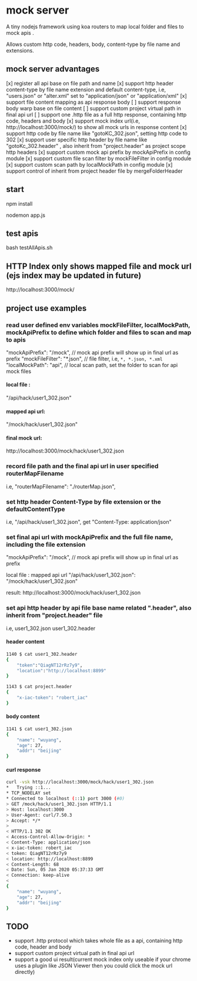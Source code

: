 # mock server

A tiny nodejs framework using koa routers to map local folder and files to mock apis .

Allows custom http code, headers, body, content-type by file name and extensions.

## mock server advantages

[x] register all api base on file path and name
[x] support http header content-type by file name extension and default content-type, i.e, "users.json" or "alter.xml" set to "application/json" or "application/xml"
[x] support file content mapping as api response body
[ ] support response body warp base on file content
[ ] support custom project virtual path in final api url
[ ] support one .http file as a full http response, containing http code, headers and body
[x] support mock index url(i.e, http://localhost:3000/mock/) to show all mock urls in response content
[x] support http code by file name like "gotoKC_302.json", setting http code to 302
[x] support user specific http header by file name like "gotoKc_302.header" , also inherit from "project.header" as project scope http headers
[x] support custom mock api prefix by mockApiPrefix in config module
[x] support custom file scan filter by mockFileFilter in config module
[x] support custom scan path by localMockPath in config module
[x] support control of inherit from project header file by mergeFolderHeader

## start

npm install

nodemon app.js

## test apis

bash testAllApis.sh

## HTTP Index only shows mapped file and mock url (ejs index may be updated in future)

http://localhost:3000/mock/

## project use examples

### read user defined env variables mockFileFilter, localMockPath, mockApiPrefix to define which folder and files to scan and map to apis

"mockApiPrefix": "/mock", // mock api prefix will show up in final url as prefix
"mockFileFilter": "\*.json", // file filter, i.e, `*, *.json, *.xml`
"localMockPath": "api", // local scan path, set the folder to scan for api mock files

#### local file :

"/api/hack/user1_302.json"

#### mapped api url:

"/mock/hack/user1_302.json"

#### final mock url:

http://localhost:3000/mock/hack/user1_302.json

### record file path and the final api url in user specified routerMapFilename

i.e,
"routerMapFilename": "./routerMap.json",

### set http header Content-Type by file extension or the defaultContentType

i.e,
"/api/hack/user1_302.json", get "Content-Type: application/json"

### set final api url with mockApiPrefix and the full file name, including the file extension

"mockApiPrefix": "/mock", // mock api prefix will show up in final url as prefix

local file : mapped api url
"/api/hack/user1_302.json": "/mock/hack/user1_302.json"

result:
http://localhost:3000/mock/hack/user1_302.json

### set api http header by api file base name related ".header", also inherit from "project.header" file

i.e,
user1_302.json
user1_302.header

#### header content

```bash
1140 $ cat user1_302.header
{
    "token":"QiagNT12rRz7y9",
    "location":"http://localhost:8899"
}
```

```bash
1143 $ cat project.header
{
    "x-iac-token": "robert_iac"
}
```

#### body content

```bash
1141 $ cat user1_302.json
{
    "name": "wuyang",
    "age": 27,
    "addr": "beijing"
}
```

#### curl response

```bash
curl -vsk http://localhost:3000/mock/hack/user1_302.json
*   Trying ::1...
* TCP_NODELAY set
* Connected to localhost (::1) port 3000 (#0)
> GET /mock/hack/user1_302.json HTTP/1.1
> Host: localhost:3000
> User-Agent: curl/7.50.3
> Accept: */*
>
< HTTP/1.1 302 OK
< Access-Control-Allow-Origin: *
< Content-Type: application/json
< x-iac-token: robert_iac
< token: QiagNT12rRz7y9
< location: http://localhost:8899
< Content-Length: 68
< Date: Sun, 05 Jan 2020 05:37:33 GMT
< Connection: keep-alive
<
{
    "name": "wuyang",
    "age": 27,
    "addr": "beijing"
}
```

## TODO

- support .http protocol which takes whole file as a api, containing http code, header and body
- support custom project virtual path in final api url
- support a good ui result(current mock index only useable if your chrome uses a plugin like JSON Viewer then you could click the mock url directly)
